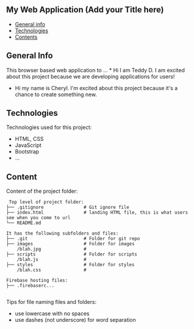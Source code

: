 ## My Web Application (Add your Title here)

* [General info](#general-info)
* [Technologies](#technologies)
* [Contents](#content)

## General Info
This browser based web application to ...
	* Hi I am Teddy D. I am excited about this project because we are developing applications for users!
* Hi my name is Cheryl.  I'm excited about this project because it's a chance to create something new.
	
## Technologies
Technologies used for this project:
* HTML, CSS
* JavaScript
* Bootstrap 
* ...
	
## Content
Content of the project folder:

```
 Top level of project folder: 
├── .gitignore               # Git ignore file
├── index.html               # landing HTML file, this is what users see when you come to url
└── README.md

It has the following subfolders and files:
├── .git                     # Folder for git repo
├── images                   # Folder for images
    /blah.jpg                # 
├── scripts                  # Folder for scripts
    /blah.js                 # 
├── styles                   # Folder for styles
    /blah.css                # 

Firebase hosting files: 
├── .firebaserc...


```

Tips for file naming files and folders:
* use lowercase with no spaces
* use dashes (not underscore) for word separation

